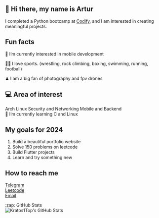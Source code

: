 <head>
<link rel="stylesheet" href="https://cdnjs.cloudflare.com/ajax/libs/font-awesome/5.15.3/css/all.min.css" integrity="sha384-XXXXXXX" crossorigin="anonymous">
</head>

## 👋 Hi there, my name is Artur
I completed a Python bootcamp at [Codify](https://www.codifylab.com/), and I am interested in creating meaningful projects. 


## Fun facts 

👀 I’m currently interested in mobile development 

🤼‍♂️ I love sports. (wrestling, rock climbing, boxing, swimming, running, football)

♟ I am a big fan of photography and fpv drones


## 💻 Area of interest
Arch Linux
Security and Networking
Mobile and Backend
<br>
🌱 I’m currently learning C and Linux

## My goals for 2024
1. Build a beautiful portfolio website 
2. Solve 150 problems on leetcode
3. Build Flutter projects
4. Learn and try something new

## How to reach me
[Telegram](https://t.me/@artos_tash) <br>
[Leetcode](https://leetcode.com/_Artos_/) <br>
[Email](mailto:artostash@gmail.com)


<summary>:zap: GitHub Stats</summary>

<img align="left" alt="Kratos1Top's GitHub Stats" src="https://github-readme-stats.vercel.app/api?username=Artos1Tash&show_icons=true&theme=tokyonight" />
  
